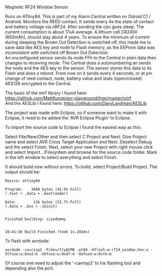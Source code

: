 Magnetic RF24 Window Sensor

Runs on ATtiny84. This is part of my Alarm Central written on Odroid C1 / Android.
Monitors the REED contact. It sends every 4s the state of contact and battery voltage via nRF24.
After sending the cpu goes sleep. The current consumption is about 17uA average. A lithium cell CR2450 (650mAh), should stay about 4 years. To ensure the minimum of current during sleeping the Brown Out Detection is switched off, this made me to save data like AES key and node to Flash memory, as the EEProm data was inconsistent with switched off Brown Out Detection.  
An unconfigured sensor sends its node FFh to the Central in plain data then changes to receiving mode. The Central does a autonumbering an sends the node and the AES key to the sensor. The sensor stores this data to its Flash and does a reboot. From now on it sends every 4 seconds, or at pin change of reed contact, node, battery value and state (open/closed) AES128 encrypted to the Central.

The basic of the mirf library I found here: https://github.com/MattKunze/avr-playground/tree/master/mirf  
And the AESLib I found here: https://github.com/DavyLandman/AESLib  

The project was made with Eclipse, so if someone want to make it with Eclipse, it need to be added the 'AVR Eclipse Plugin' to Eclipse.  

To import the source code to Eclipse I found the easiest way as this:  

Select File/New/Other and then select C Project and Next. Give Project name and select AVR Cross Target Application and Next. Deselect Debug and the select Finish.
Next, select your new Project with right mouse click and select Import.../Filesystem and browse for the source code folder. Mark in the left window to select everything and select Finish.

It should build now without errors. To build, select Project/Build Project. The output should be:
```
Device: attiny84

Program:    3488 bytes (42.6% Full)
(.text + .data + .bootloader)

Data:        116 bytes (22.7% Full)
(.data + .bss + .noinit)


Finished building: sizedummy
 

16:41:36 Build Finished (took 1s.283ms)
```

To flash with avrdude:
```
avrdude -cavrisp2 -P/dev/ttyACM0 -pt84 -Uflash:w:rf24_window.hex:a -Ulfuse:w:0xe2:m -Uhfuse:w:0xdf:m -Uefuse:w:0xfe:m
```
Of course one need to adjust the '-cavrisp2' to his flashing tool and depending also the port.

